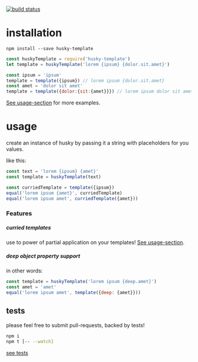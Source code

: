 [![build status](https://travis-ci.org/christian-fei/husky-template.svg?branch=master)](https://travis-ci.org/christian-fei/husky-template)

# installation

```
npm install --save husky-template
```

```javascript
const huskyTemplate = require('husky-template')
let template = huskyTemplate('lorem {ipsum} {dolor.sit.amet}')

const ipsum = 'ipsum'
template = template({ipsum}) // lorem ipsum {dolor.sit.amet}
const amet = 'dolor sit amet'
template = template({dolor:{sit:{amet}}}) // lorem ipsum dolor sit amet
```

[See usage-section](#usage) for more examples.


# usage

create an instance of husky by passing it a string with placeholders for you values.

like this:

```javascript
const text = 'lorem {ipsum} {amet}'
const template = huskyTemplate(text)

const curriedTemplate = template({ipsum})
equal('lorem ipsum {amet}', curriedTemplate)
equal('lorem ipsum amet', curriedTemplate({amet}))
```

### Features

##### curried templates

use to power of partial application on your templates! [See usage-section](#usage).

##### deep object property support

in other words:

```javascript
const template = huskyTemplate('lorem ipsum {deep.amet}')
const amet = 'amet'
equal('lorem ipsum amet', template({deep: {amet}}))
```


## tests

please feel free to submit pull-requests, backed by tests!

```bash
npm i
npm t [-- --watch]
```

[see tests](./test)
